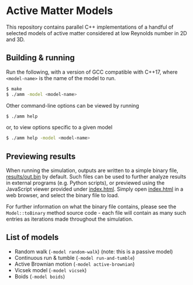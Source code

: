 
# Active Matter Models

This repository contains parallel C++ implementations of a handful of selected models of active matter considered at low Reynolds number in 2D and 3D.

## Building & running

Run the following, with a version of GCC compatible with C++17, where `<model-name>` is the name of the model to run.
```sh
$ make
$ ./amm -model <model-name>
```

Other command-line options can be viewed by running
```sh
$ ./amm help
```
or, to view options specific to a given model
```sh
$ ./amm help -model <model-name>
```

## Previewing results

When running the simulation, outputs are written to a simple binary file, [results/out.bin](results/out.bin) by default. Such files can be used to further analyze results in external programs (e.g. Python scripts), or previewed using the JavaScript viewer provided under [index.html](index.html). Simply open [index.html](index.html) in a web browser, and select the binary file to load.

For further information on what the binary file contains, please see the `Model::toBinary` method source code - each file will contain as many such entries as iterations made throughout the simulation.

## List of models

- Random walk (`-model random-walk`) (note: this is a passive model)
- Continuous run & tumble (`-model run-and-tumble`)
- Active Brownian motion (`-model active-brownian`)
- Vicsek model (`-model vicsek`)
- Boids (`-model boids`)
